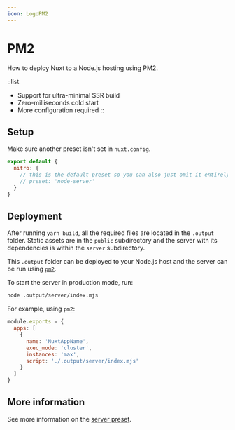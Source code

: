 ```yaml
---
icon: LogoPM2
---
```


# PM2

How to deploy Nuxt to a Node.js hosting using PM2.

::list

- Support for ultra-minimal SSR build
- Zero-milliseconds cold start
- More configuration required
::

## Setup

Make sure another preset isn't set in `nuxt.config`.

```js [nuxt.config.js|ts]
export default {
  nitro: {
    // this is the default preset so you can also just omit it entirely
    // preset: 'node-server'
  }
}
```

## Deployment

After running `yarn build`, all the required files are located in the `.output` folder. Static assets are in the `public` subdirectory and the server with its dependencies is within the `server` subdirectory.

This `.output` folder can be deployed to your Node.js host and the server can be run using [`pm2`](https://pm2.keymetrics.io/docs/usage/quick-start/).

To start the server in production mode, run:

```bash
node .output/server/index.mjs
```

For example, using `pm2`:

```js [ecosystem.config.js]
module.exports = {
  apps: [
    {
      name: 'NuxtAppName',
      exec_mode: 'cluster',
      instances: 'max',
      script: './.output/server/index.mjs'
    }
  ]
}
```

## More information

See more information on the [server preset](/guide/deployment/presets/server).
